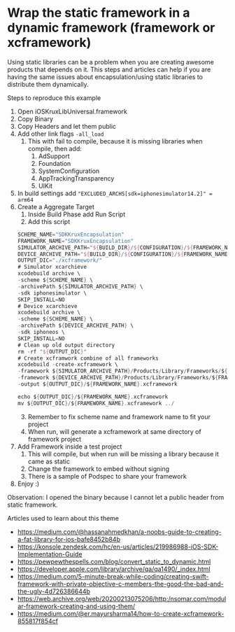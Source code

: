 # Wrap the static framework in a dynamic framework (framework or xcframework)  

Using static libraries can be a problem when you are creating awesome products that depends on it. This steps and articles can help if you are having the same issues about encapsulation/using static libraries to distribute them dynamically.  

Steps to reproduce this example

1. Open iOSKruxLibUniversal.framework 
2. Copy Binary
3. Copy Headers and let them public
4. Add other link flags ```-all_load```
    1. This with fail to compile, because it is missing libraries when compile, then add:
        1. AdSupport
        2. Foundation
        3. SystemConfiguration
        4. AppTrackingTransparency
        5. UIKit
5. In build settings add ```"EXCLUDED_ARCHS[sdk=iphonesimulator14.2]" = arm64```
6. Create a Aggregate Target
    1. Inside Build Phase add Run Script
    2. Add this script
    ```swift
    SCHEME_NAME="SDKKruxEncapsulation"
    FRAMEWORK_NAME="SDKKruxEncapsulation"
    SIMULATOR_ARCHIVE_PATH="${BUILD_DIR}/${CONFIGURATION}/${FRAMEWORK_NAME}-iphonesimulator.xcarchive"
    DEVICE_ARCHIVE_PATH="${BUILD_DIR}/${CONFIGURATION}/${FRAMEWORK_NAME}-iphoneos.xcarchive"
    OUTPUT_DIC="./xcframework/"
    # Simulator xcarchieve
    xcodebuild archive \
    -scheme ${SCHEME_NAME} \
    -archivePath ${SIMULATOR_ARCHIVE_PATH} \
    -sdk iphonesimulator \
    SKIP_INSTALL=NO
    # Device xcarchieve
    xcodebuild archive \
    -scheme ${SCHEME_NAME} \
    -archivePath ${DEVICE_ARCHIVE_PATH} \
    -sdk iphoneos \
    SKIP_INSTALL=NO
    # Clean up old output directory
    rm -rf "${OUTPUT_DIC}"
    # Create xcframwork combine of all frameworks
    xcodebuild -create-xcframework \
    -framework ${SIMULATOR_ARCHIVE_PATH}/Products/Library/Frameworks/${FRAMEWORK_NAME}.framework \
    -framework ${DEVICE_ARCHIVE_PATH}/Products/Library/Frameworks/${FRAMEWORK_NAME}.framework \
    -output ${OUTPUT_DIC}/${FRAMEWORK_NAME}.xcframework

    echo ${OUTPUT_DIC}/${FRAMEWORK_NAME}.xcframework
    mv ${OUTPUT_DIC}/${FRAMEWORK_NAME}.xcframework ../
    ```
    3. Remember to fix scheme name and framework name to fit your project
    4. When run, will generate a xcframework at same directory of framework project
6. Add Framework inside a test project
    1. This will compile, but when run will be missing a library because it came as static
    2. Change the framework to embed without signing
    3. There is a sample of Podspec to share your framework
7. Enjoy :) 

Observation: I opened the binary because I cannot let a public header from static framework.

Articles used to learn about this theme  
- https://medium.com/@hassanahmedkhan/a-noobs-guide-to-creating-a-fat-library-for-ios-bafe8452b84b
- https://konsole.zendesk.com/hc/en-us/articles/219986988-iOS-SDK-Implementation-Guide
- https://pewpewthespells.com/blog/convert_static_to_dynamic.html
- https://developer.apple.com/library/archive/qa/qa1490/_index.html
- https://medium.com/5-minute-break-while-coding/creating-swift-framework-with-private-objective-c-members-the-good-the-bad-and-the-ugly-4d726386644b
- https://web.archive.org/web/20200213075206/http:/nsomar.com/modular-framework-creating-and-using-them/
- https://medium.com/@er.mayursharma14/how-to-create-xcframework-855817f854cf

